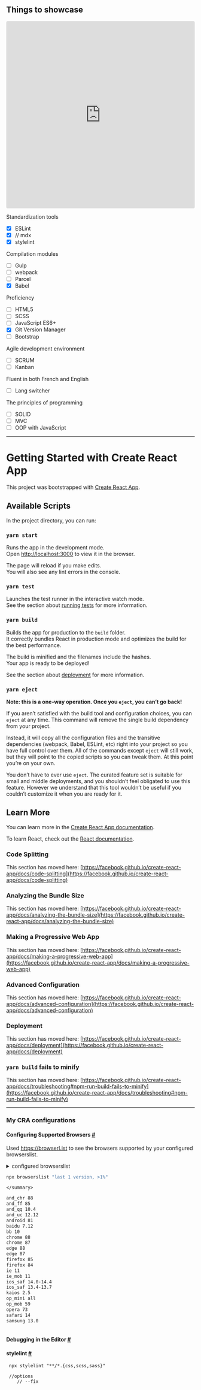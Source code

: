 ## Things to showcase

<iframe src="https://codesandbox.io/embed/headless-browser-3x3gb?autoresize=1&fontsize=14&hidenavigation=1&theme=dark"
     style="width:100%; height:500px; border:0; border-radius: 4px; overflow:hidden;"
     title="headless-browser-3x3gb"
     allow="accelerometer; ambient-light-sensor; camera; encrypted-media; geolocation; gyroscope; hid; microphone; midi; payment; usb; vr; xr-spatial-tracking"
     sandbox="allow-forms allow-modals allow-popups allow-presentation allow-same-origin allow-scripts"
   ></iframe>

Standardization tools

- [x] ESLint
- [x] // mdx
- [x] stylelint

Compilation modules

- [ ] Gulp
- [ ] webpack
- [ ] Parcel
- [x] Babel

Proficiency

- [ ] HTML5
- [ ] SCSS
- [ ] JavaScript ES6+
- [x] Git Version Manager
- [ ] Bootstrap

Agile development environment

- [ ] SCRUM
- [ ] Kanban

Fluent in both French and English

- [ ] Lang switcher

The principles of programming

- [ ] SOLID
- [ ] MVC
- [ ] OOP with JavaScript

---

# Getting Started with Create React App

This project was bootstrapped with [Create React App](https://github.com/facebook/create-react-app).

## Available Scripts

In the project directory, you can run:

### `yarn start`

Runs the app in the development mode.\
Open [http://localhost:3000](http://localhost:3000) to view it in the browser.

The page will reload if you make edits.\
You will also see any lint errors in the console.

### `yarn test`

Launches the test runner in the interactive watch mode.\
See the section about [running tests](https://facebook.github.io/create-react-app/docs/running-tests) for more information.

### `yarn build`

Builds the app for production to the `build` folder.\
It correctly bundles React in production mode and optimizes the build for the best performance.

The build is minified and the filenames include the hashes.\
Your app is ready to be deployed!

See the section about [deployment](https://facebook.github.io/create-react-app/docs/deployment) for more information.

### `yarn eject`

**Note: this is a one-way operation. Once you `eject`, you can’t go back!**

If you aren’t satisfied with the build tool and configuration choices, you can `eject` at any time. This command will remove the single build dependency from your project.

Instead, it will copy all the configuration files and the transitive dependencies (webpack, Babel, ESLint, etc) right into your project so you have full control over them. All of the commands except `eject` will still work, but they will point to the copied scripts so you can tweak them. At this point you’re on your own.

You don’t have to ever use `eject`. The curated feature set is suitable for small and middle deployments, and you shouldn’t feel obligated to use this feature. However we understand that this tool wouldn’t be useful if you couldn’t customize it when you are ready for it.

## Learn More

You can learn more in the [Create React App documentation](https://facebook.github.io/create-react-app/docs/getting-started).

To learn React, check out the [React documentation](https://reactjs.org/).

### Code Splitting

This section has moved here: [https://facebook.github.io/create-react-app/docs/code-splitting](https://facebook.github.io/create-react-app/docs/code-splitting)

### Analyzing the Bundle Size

This section has moved here: [https://facebook.github.io/create-react-app/docs/analyzing-the-bundle-size](https://facebook.github.io/create-react-app/docs/analyzing-the-bundle-size)

### Making a Progressive Web App

This section has moved here: [https://facebook.github.io/create-react-app/docs/making-a-progressive-web-app](https://facebook.github.io/create-react-app/docs/making-a-progressive-web-app)

### Advanced Configuration

This section has moved here: [https://facebook.github.io/create-react-app/docs/advanced-configuration](https://facebook.github.io/create-react-app/docs/advanced-configuration)

### Deployment

This section has moved here: [https://facebook.github.io/create-react-app/docs/deployment](https://facebook.github.io/create-react-app/docs/deployment)

### `yarn build` fails to minify

This section has moved here: [https://facebook.github.io/create-react-app/docs/troubleshooting#npm-run-build-fails-to-minify](https://facebook.github.io/create-react-app/docs/troubleshooting#npm-run-build-fails-to-minify)

---

### My CRA configurations

#### Configuring Supported Browsers [#](https://create-react-app.dev/docs/supported-browsers-features#configuring-supported-browsers)

Used https://browserl.ist to see the browsers supported by your configured browserslist.

  <details>
    <summary>
    configured browserslist

```bash
npx browserslist "last 1 version, >1%"
```

    </summary>

```bash
and_chr 88
and_ff 85
and_qq 10.4
and_uc 12.12
android 81
baidu 7.12
bb 10
chrome 88
chrome 87
edge 88
edge 87
firefox 85
firefox 84
ie 11
ie_mob 11
ios_saf 14.0-14.4
ios_saf 13.4-13.7
kaios 2.5
op_mini all
op_mob 59
opera 73
safari 14
samsung 13.0
```

  </details>

#### Debugging in the Editor [#](https://create-react-app.dev/docs/setting-up-your-editor#debugging-in-the-editor)


#### stylelint [#](https://stylelint.io/user-guide/get-started)
```
 npx stylelint "**/*.{css,scss,sass}" 
 
 //options
    // --fix
 ```